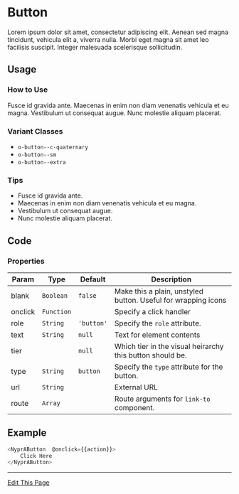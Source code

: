 # Button

Lorem ipsum dolor sit amet, consectetur adipiscing elit. Aenean sed magna tincidunt, vehicula elit a, viverra nulla. Morbi eget magna sit amet leo facilisis suscipit. Integer malesuada scelerisque sollicitudin. 

## Usage

### How to Use

Fusce id gravida ante. Maecenas in enim non diam venenatis vehicula et eu magna. Vestibulum ut consequat augue. Nunc molestie aliquam placerat.

### Variant Classes

- `o-button--c-quaternary`
- `o-button--sm`
- `o-button--extra`

### Tips

- Fusce id gravida ante.
- Maecenas in enim non diam venenatis vehicula et eu magna.
- Vestibulum ut consequat augue. 
- Nunc molestie aliquam placerat.

## Code

### Properties

| Param | Type | Default | Description |
| --- | --- | --- | --- |
| blank | `Boolean` | `false` |  Make this a plain, unstyled button. Useful for wrapping icons |
| onclick | `Function` |  | Specify a click handler |
| role | `String` | `'button'` | Specify the `role` attribute. |
| text | `String` | `null` | Text for element contents |
| tier |  | `null` | Which tier in the visual heirarchy this button should be. |
| type | `String` | `button` |  Specify the `type` attribute for the button. |
| url | `String` |  |   External URL |
| route | `Array` |  |    Route arguments for `link-to` component. |



## Example
  
```js
<NyprAButton  @onclick={{action}}>
    Click Here
</NyprAButton>
```

<hr>

<a href="https://github.com/nypublicradio/nypr-design-system/blob/storybook/stories/Components/nypr-a-button.md" target="_blank">Edit This Page</a>
